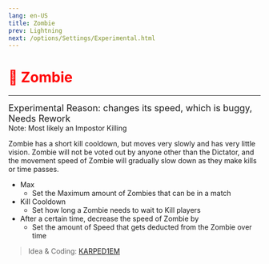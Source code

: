 ```yaml
---
lang: en-US
title: Zombie
prev: Lightning
next: /options/Settings/Experimental.html
---
```


# <font color=red>🧟 <b>Zombie</b></font> <Badge text="Impostor" type="tip" vertical="middle"/>
---
<font size=4em>Experimental Reason: changes its speed, which is buggy, Needs Rework</font><br>
Note: Most likely an Impostor Killing

Zombie has a short kill cooldown, but moves very slowly and has very little vision. Zombie will not be voted out by anyone other than the Dictator, and the movement speed of Zombie will gradually slow down as they make kills or time passes.
* Max
  * Set the Maximum amount of Zombies that can be in a match
* Kill Cooldown
  * Set how long a Zombie needs to wait to Kill players
* After a certain time, decrease the speed of Zombie by
  * Set the amount of Speed that gets deducted from the Zombie over time

> Idea & Coding: [KARPED1EM](https://github.com/KARPED1EM)